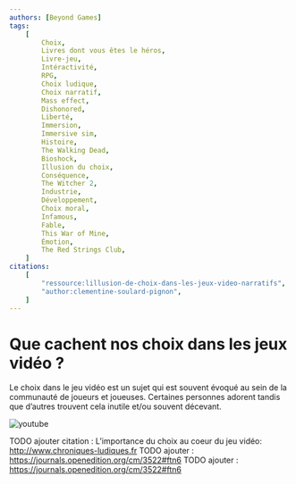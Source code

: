 ```yaml
---
authors: [Beyond Games]
tags:
    [
        Choix,
        Livres dont vous êtes le héros,
        Livre-jeu,
        Intéractivité,
        RPG,
        Choix ludique,
        Choix narratif,
        Mass effect,
        Dishonored,
        Liberté,
        Immersion,
        Immersive sim,
        Histoire,
        The Walking Dead,
        Bioshock,
        Illusion du choix,
        Conséquence,
        The Witcher 2,
        Industrie,
        Développement,
        Choix moral,
        Infamous,
        Fable,
        This War of Mine,
        Émotion,
        The Red Strings Club,
    ]
citations:
    [
        "ressource:lillusion-de-choix-dans-les-jeux-video-narratifs",
        "author:clementine-soulard-pignon",
    ]
---
```


# Que cachent nos choix dans les jeux vidéo ?

Le choix dans le jeu vidéo est un sujet qui est souvent évoqué au sein de la communauté de joueurs et joueuses. Certaines personnes adorent tandis que d’autres trouvent cela inutile et/ou souvent décevant.

![youtube](https://www.youtube.com/watch?v=1NI5UJMZjAM)

TODO ajouter citation : L’importance du choix au coeur du jeu vidéo: http://www.chroniques-ludiques.fr
TODO ajouter : https://journals.openedition.org/cm/3522#ftn6
TODO ajouter : https://journals.openedition.org/cm/3522#ftn6
